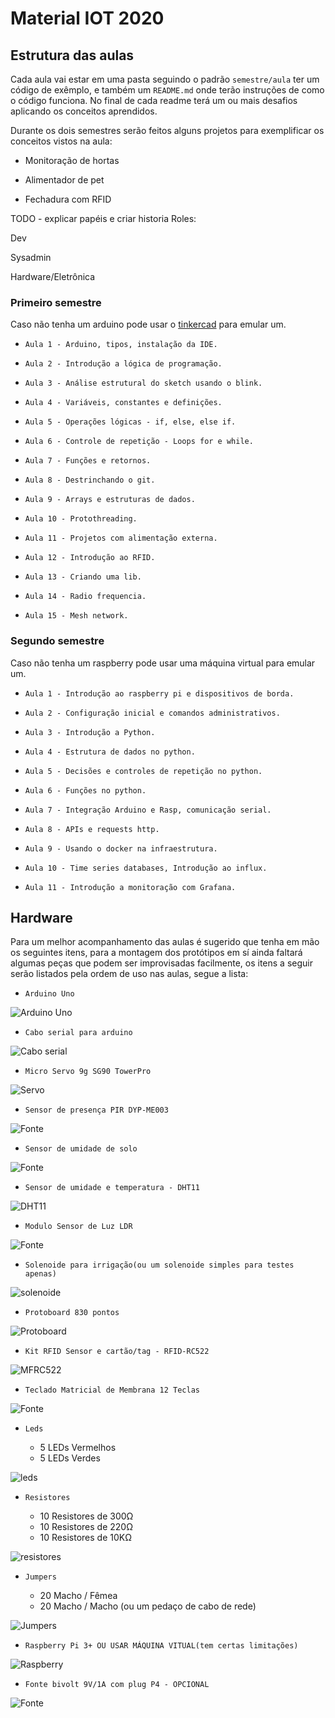 # Material IOT 2020

## Estrutura das aulas
Cada aula vai estar em uma pasta seguindo o padrão `semestre/aula` ter um código de exêmplo,
e também um `README.md` onde terão instruções de como o código funciona. No final de cada readme terá
um ou mais desafios aplicando os conceitos aprendidos.

Durante os dois semestres serão feitos alguns projetos para exemplificar os conceitos vistos na aula:

* Monitoração de hortas

* Alimentador de pet

* Fechadura com RFID


TODO - explicar papéis e criar historia
Roles:

Dev

Sysadmin

Hardware/Eletrônica


### Primeiro semestre

Caso não tenha um arduino pode usar o [tinkercad](https://www.tinkercad.com) para emular um.

  * `Aula 1 - Arduino, tipos, instalação da IDE.`

  * `Aula 2 - Introdução a lógica de programação.`

  * `Aula 3 - Análise estrutural do sketch usando o blink.`

  * `Aula 4 - Variáveis, constantes e definições.`

  * `Aula 5 - Operações lógicas - if, else, else if.`

  * `Aula 6 - Controle de repetição - Loops for e while.`

  * `Aula 7 - Funções e retornos.`

  * `Aula 8 - Destrinchando o git.`

  * `Aula 9 - Arrays e estruturas de dados.`

  * `Aula 10 - Protothreading.`

  * `Aula 11 - Projetos com alimentação externa.`

  * `Aula 12 - Introdução ao RFID.`

  * `Aula 13 - Criando uma lib.`

  * `Aula 14 - Radio frequencia.`

  * `Aula 15 - Mesh network.`


### Segundo semestre

Caso não tenha um raspberry pode usar uma máquina virtual para emular um.

  * `Aula 1 - Introdução ao raspberry pi e dispositivos de borda.`

  * `Aula 2 - Configuração inicial e comandos administrativos.`

  * `Aula 3 - Introdução a Python.`

  * `Aula 4 - Estrutura de dados no python.`

  * `Aula 5 - Decisões e controles de repetição no python.`

  * `Aula 6 - Funções no python.`

  * `Aula 7 - Integração Arduino e Rasp, comunicação serial.`

  * `Aula 8 - APIs e requests http.`

  * `Aula 9 - Usando o docker na infraestrutura.`

  * `Aula 10 - Time series databases, Introdução ao influx.`

  * `Aula 11 - Introdução a monitoração com Grafana.`


## Hardware

Para um melhor acompanhamento das aulas é sugerido que tenha em mão os seguintes itens, para a montagem dos protótipos em sí ainda faltará algumas peças que podem ser improvisadas facilmente, os itens a seguir serão listados pela ordem de uso nas aulas, segue a lista:

* `Arduino Uno`

![Arduino Uno](.../../img/doc/arduino.jpg)


* `Cabo serial para arduino`

![Cabo serial](.../../img/doc/serial.jpg)


* `Micro Servo 9g SG90 TowerPro`

![Servo](.../../img/doc/servo.jpg)


* `Sensor de presença PIR DYP-ME003`

![Fonte](.../../img/doc/fonte.jpg)


* `Sensor de umidade de solo`

![Fonte](.../../img/doc/fonte.jpg)


* `Sensor de umidade e temperatura - DHT11`

![DHT11](.../../img/doc/dht11.jpg)


* `Modulo Sensor de Luz LDR`

![Fonte](.../../img/doc/fonte.jpg)


* `Solenoide para irrigação(ou um solenoide simples para testes apenas)`

![solenoide](.../../img/doc/solenoide.jpg)


* `Protoboard 830 pontos`

![Protoboard](.../../img/doc/proto.jpeg)


* `Kit RFID Sensor e cartão/tag - RFID-RC522`

![MFRC522](.../../img/doc/MFRC522.jpg)


* `Teclado Matricial de Membrana 12 Teclas`

![Fonte](.../../img/doc/fonte.jpg)


* `Leds`

  - 5 LEDs Vermelhos
  - 5 LEDs Verdes

![leds](.../../img/doc/leds.jpg)


* `Resistores`

  - 10 Resistores de 300Ω
  - 10 Resistores de 220Ω
  - 10 Resistores de 10KΩ

![resistores](.../../img/doc/resistores.png)


* `Jumpers`

  - 20 Macho / Fêmea
  - 20 Macho / Macho (ou um pedaço de cabo de rede)

![Jumpers](.../../img/doc/jumpers.png)


* `Raspberry Pi 3+ OU USAR MÁQUINA VITUAL(tem certas limitações)`

![Raspberry](.../../img/doc/raspberry.jpg)


* `Fonte bivolt 9V/1A com plug P4 - OPCIONAL`

![Fonte](.../../img/doc/fonte.jpg)

